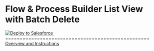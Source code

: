 Flow & Process Builder List View with Batch Delete
==================================================

<a href="https://githubsfdeploy.herokuapp.com">
  <img alt="Deploy to Salesforce"
       src="https://raw.githubusercontent.com/afawcett/githubsfdeploy/master/deploy.png">
</a>  
&nbsp 
==================================================
&nbsp  
<a href="https://ericsplayground.wordpress.com/2020/06/11/flow-and-process-builder-list-view-with-batch-delete/">
  Overview and Instructions
</a>
